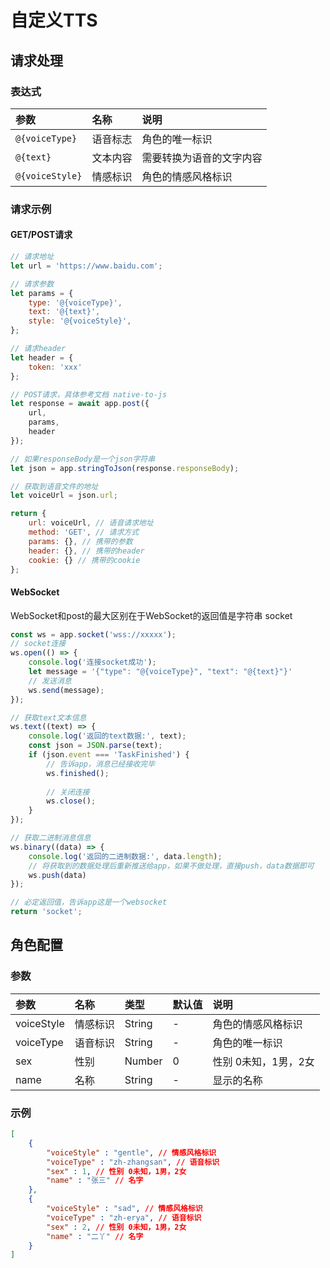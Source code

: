 # 自定义TTS

## 请求处理

### 表达式
| 参数              | 名称   | 说明           |
|:----------------|:-----|:-------------|
| `@{voiceType}`  | 语音标志 | 角色的唯一标识      |
| `@{text}`       | 文本内容 | 需要转换为语音的文字内容 |
| `@{voiceStyle}` | 情感标识 | 角色的情感风格标识 |

### 请求示例

#### GET/POST请求
```javascript
// 请求地址
let url = 'https://www.baidu.com'; 

// 请求参数
let params = {
	type: '@{voiceType}',
	text: '@{text}',
	style: '@{voiceStyle}',
};

// 请求header
let header = {
	token: 'xxx'	
};

// POST请求，具体参考文档 native-to-js
let response = await app.post({
	url,
	params,
	header
});

// 如果responseBody是一个json字符串
let json = app.stringToJson(response.responseBody);

// 获取到语音文件的地址
let voiceUrl = json.url;

return {
	url: voiceUrl, // 语音请求地址
	method: 'GET', // 请求方式
	params: {}, // 携带的参数
	header: {}, // 携带的header
	cookie: {} // 携带的cookie
};
```

#### WebSocket

WebSocket和post的最大区别在于WebSocket的返回值是字符串 socket

```javascript
const ws = app.socket('wss://xxxxx');
// socket连接
ws.open(() => {
    console.log('连接socket成功');
    let message = '{"type": "@{voiceType}", "text": "@{text}"}'
    // 发送消息
    ws.send(message);
});

// 获取text文本信息
ws.text((text) => {
    console.log('返回的text数据:', text);
    const json = JSON.parse(text);
    if (json.event === 'TaskFinished') {
        // 告诉app，消息已经接收完毕
        ws.finished();
        
        // 关闭连接
        ws.close();
    }
});

// 获取二进制消息信息
ws.binary((data) => {
    console.log('返回的二进制数据:', data.length);
    // 将获取到的数据处理后重新推送给app，如果不做处理，直接push，data数据即可
    ws.push(data)
});

// 必定返回值，告诉app这是一个websocket
return 'socket';
```

## 角色配置

### 参数

| 参数        | 名称   | 类型     | 默认值 | 说明           |
|:----------|:-----|:-------|:----|:-------------|
| voiceStyle | 情感标识 | String | -   | 角色的情感风格标识  |
| voiceType | 语音标识 | String | -   | 角色的唯一标识      |
| sex       | 性别   | Number | 0   | 性别 0未知，1男，2女 |
| name      | 名称   | String | -   | 显示的名称        |

### 示例
```json
[
    {
        "voiceStyle" : "gentle", // 情感风格标识
        "voiceType" : "zh-zhangsan", // 语音标识
        "sex" : 1, // 性别 0未知，1男，2女
        "name" : "张三" // 名字
    },
    {
	    "voiceStyle" : "sad", // 情感风格标识
        "voiceType" : "zh-erya", // 语音标识
        "sex" : 2, // 性别 0未知，1男，2女
        "name" : "二丫" // 名字
    }
]
```
